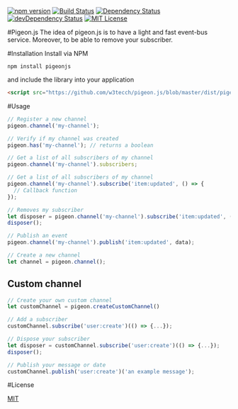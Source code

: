 [![npm version](https://badge.fury.io/js/pigeonjs.svg)](https://badge.fury.io/js/pigeonjs)
[![Build Status](https://travis-ci.org/w3tecch/pigeon.js.svg?branch=master)](https://travis-ci.org/w3tecch/pigeon.js)
[![Dependency Status](https://david-dm.org/w3tecch/pigeon.js.svg)](https://david-dm.org/w3tecch/pigeon.js)
[![devDependency Status](https://david-dm.org/w3tecch/pigeon.js/dev-status.svg)](https://david-dm.org/w3tecch/pigeon.js#info=devDependencies)
[![MIT License](http://img.shields.io/badge/license-MIT-blue.svg?style=flat)](LICENSE)

#Pigeon.js
The idea of pigeon.js is to have a light and fast event-bus service. Moreover, to be able to remove your subscriber.

#Installation
Install via NPM
```
npm install pigeonjs
```

and include the library into your application
```html
<script src="https://github.com/w3tecch/pigeon.js/blob/master/dist/pigeon.min.js"></script>
```

#Usage

```javascript
// Register a new channel
pigeon.channel('my-channel');

// Verify if my channel was created
pigeon.has('my-channel'); // returns a boolean

// Get a list of all subscribers of my channel
pigeon.channel('my-channel').subscribers;

// Get a list of all subscribers of my channel
pigeon.channel('my-channel').subscribe('item:updated', () => {
  // Callback function
});

// Removes my subscriber
let disposer = pigeon.channel('my-channel').subscribe('item:updated', () => {...});
disposer();

// Publish an event
pigeon.channel('my-channel').publish('item:updated', data);

// Create a new channel
let channel = pigeon.channel();
```

## Custom channel

```javascript
// Create your own custom channel
let customChannel = pigeon.createCustomChannel()

// Add a subscriber
customChannel.subscribe('user:create')(() => {...});

// Dispose your subscriber
let disposer = customChannel.subscribe('user:create')(() => {...});
disposer();

// Publish your message or date
customChannel.publish('user:create')('an example message');
```

#License

[MIT](/LICENSE)
